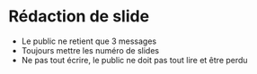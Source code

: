 # Rédaction de slide

- Le public ne retient que 3 messages
- Toujours mettre les numéro de slides
- Ne pas tout écrire, le public ne doit pas tout lire et être perdu
